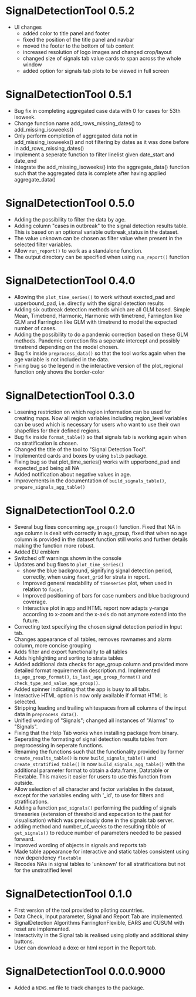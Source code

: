 # SignalDetectionTool 0.5.2

* UI changes
  - added color to title panel and footer
  - fixed the position of the title panel and navbar
  - moved the footer to the bottom of tab content
  - increased resolution of logo images and changed crop/layout
  - changed size of signals tab value cards to span across the whole window
  - added option for signals tab plots to be viewed in full screen 
  

# SignalDetectionTool 0.5.1

* Bug fix in completing aggregated case data with 0 for cases for 53th isoweek.
* Change function name add_rows_missing_dates() to add_missing_isoweeks()
* Only perform completion of aggregated data not in add_missing_isoweeks() and not filtering by dates as it was done before in add_rows_missing_dates()
* Implement a seperate function to filter linelist given date_start and date_end
* Integrate the add_missing_isoweeks() into the aggregate_data() function such that the aggregated data is complete after having applied aggregate_data()


# SignalDetectionTool 0.5.0

* Adding the possibility to filter the data by age.
* Adding column "cases in outbreak" to the signal detection results table. This is based on an optional variable outbreak_status in the dataset.
* The value unknown can be chosen as filter value when present in the selected filter variables. 
* Allow `run_report()` to work as a standalone function.
* The output directory can be specified when using `run_report()` function 

# SignalDetectionTool 0.4.0

* Allowing the `plot_time_series()` to work without exected_pad and upperbound_pad, i.e. directly with the signal detection results
* Adding six outbreak detection methods which are all GLM based. Simple Mean, Timetrend, Harmonic, Harmonic with timetrend, Farrington like GLM and Farrington like GLM with timetrend to model the expected number of cases.
* Adding the possibility to do a pandemic correction based on these GLM methods. Pandemic correction fits a seperate intercept and possibly timetrend depending on the model chosen.
* Bug fix inside `preprocess_data()` so that the tool works again when the age variable is not included in the data.
* Fixing bug so the legend in the interactive version of the plot_regional function only shows the border-color


# SignalDetectionTool 0.3.0

* Losening restriction on which region information can be used for creating maps. Now all region variables including region_level variables can be used which is necessary for users who want to use their own shapefiles for their defined regions.
* Bug fix inside `format_table()` so that signals tab is working again when no stratification is chosen.
* Changed the title of the tool to "Signal Detection Tool".
* Implemented cards and boxes by using `bslib` package.
* Fixing bug so that plot_time_series() works with upperbond_pad and expected_pad being all NA
* Added notification about negative values in age.
* Improvements in the documentation of `build_signals_table()`, `prepare_signals_agg_table()`

# SignalDetectionTool 0.2.0

* Several bug fixes concerning `age_groups()` function. Fixed that NA in age column is dealt with correctly in age_group, fixed that when no age column is provided in the dataset function still works and further details making the function more robust. 
* Added EU emblem
* Switched off warnings shown in the console
* Updates and bug fixes to `plot_time_series()` 
  - show the blue background, signifying signal detection period, correctly, when using `facet_grid` for strata in report. 
  - Improved general readability of `timeseries` plot, when used in relation to `facet`.
  - Improved positioning of bars for case numbers and blue background coverage.
  - Interactive plot in app and HTML report now adapts y-range according to x-zoom and the x-axis do not anymore extend into the future.
* Correcting text specifying the chosen signal detection period in Input tab.
* Changes appearance of all tables, removes rownames and alarm column, more concise grouping
* Adds filter and export functionality to all tables
* Adds highlighting and sorting to strata tables
* Added additional data checks for age_group column and provided more detailed format requirement in description.md. Implemented `is_age_group_format()`, `is_last_age_group_format()` and `check_type_and_value_age_group()`.
* Added spinner indicating that the app is busy to all tabs.
* Interactive HTML option is now only available if format HTML is selected.
* Stripping leading and trailing whitespaces from all columns of the input data in `preprocess_data()`.
* Unified wording of "Signals"; changed all instances of "Alarms" to "Signals".
* Fixing that the Help Tab works when installing package from binary.
* Seperating the formating of signal detection results tables from preprocessing in seperate functions.
* Renaming the functions such that the functionality provided by former `create_results_table()` is now `build_signals_table()` and `create_stratified_table()` is now `build_signals_agg_table()` with the additional parameter format to obtain a data.frame, Datatable or Flextable. This makes it easier for users to use this function from outside.
* Allow selection of all character and factor variables in the dataset, except for the variables ending with '_id', to use for filters and stratifications.
* Adding a function `pad_signals()` performing the padding of signals timeseries (extension of threshold and expecation to the past for visualisation) which was previously done in the signals tab server.
* adding method and number_of_weeks to the resulting tibble of `get_signals()` to reduce number of parameters needed to be passed forward.
* Improved wording of objects in signals and reports tab
* Made table appearance for interactive and static tables consistent using new dependency `flextable`
* Recodes NAs in signal tables to 'unknown' for all stratifications but not for the unstratified level

# SignalDetectionTool 0.1.0

* First version of the tool provided to piloting countries.
* Data Check, Input parameter, Signal and Report Tab are implemented.
* SignalDetection Algorithms FarringtonFlexible, EARS and CUSUM with reset are implemented.
* Interactivity in the Signal tab is realised using plotly and additional shiny buttons.
* User can download a doxc or html report in the Report tab.

# SignalDetectionTool 0.0.0.9000

* Added a `NEWS.md` file to track changes to the package.
